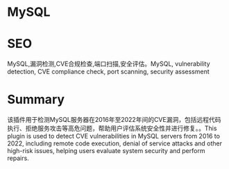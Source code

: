 # MySQL
# SEO
MySQL,漏洞检测,CVE合规检查,端口扫描,安全评估。MySQL, vulnerability detection, CVE compliance check, port scanning, security assessment
# Summary
该插件用于检测MySQL服务器在2016年至2022年间的CVE漏洞，包括远程代码执行、拒绝服务攻击等高危问题，帮助用户评估系统安全性并进行修复。。This plugin is used to detect CVE vulnerabilities in MySQL servers from 2016 to 2022, including remote code execution, denial of service attacks and other high-risk issues, helping users evaluate system security and perform repairs.
